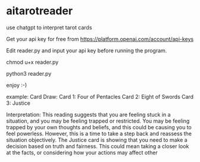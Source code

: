 # aitarotreader
use chatgpt to interpret tarot cards

Get your api key for free from https://platform.openai.com/account/api-keys

Edit reader.py and input your api key before running the program.

chmod u+x reader.py

python3 reader.py

enjoy :-) 

example:
Card Draw:
Card 1: Four of Pentacles
Card 2: Eight of Swords
Card 3: Justice

Interpretation:
This reading suggests that you are feeling stuck in a situation, and you may be feeling trapped or restricted. You may be feeling trapped by your own thoughts and beliefs, and this could be causing you to feel powerless. However, this is a time to take a step back and reassess the situation objectively. The Justice card is showing that you need to make a decision based on truth and fairness. This could mean taking a closer look at the facts, or considering how your actions may affect other
